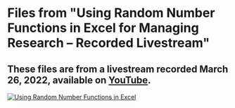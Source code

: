 # Files from "Using Random Number Functions in Excel for Managing Research – Recorded Livestream"

##  These files are from a livestream recorded March 26, 2022, available on [YouTube](https://youtu.be/bXVcj0MVtOA).
[![Using Random Number Functions in Excel](https://dethwench.com/wp-content/uploads/2022/04/Excel-Random-Number-Livestream-Recorded.jpg)](https://youtu.be/bXVcj0MVtOA "Using Random Number Functions in Excel")
